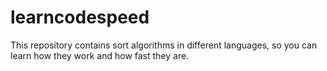 # learncodespeed
This repository contains sort algorithms in different languages, so you can learn how they work and how fast they are.
